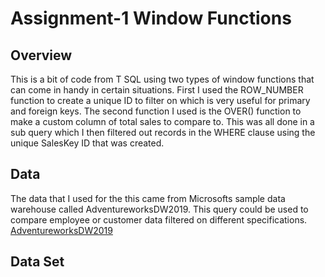 # Assignment-1 Window Functions
## Overview
 This is a bit of code from T SQL using two types of window functions that can come in handy in certain situations. 
 First I used the ROW_NUMBER function to create a unique ID to filter on which is very useful for primary and foreign keys.
 The second function I used is the OVER() function to make a custom column of total sales to compare to. This was all done 
 in a sub query which I then filtered out records in the WHERE clause using the unique SalesKey ID that was created. 
 ## Data
 The data that I used for the this came from Microsofts sample data warehouse called AdventureworksDW2019.
 This query could be used to compare employee or customer data filtered on different specifications. [AdventureworksDW2019](https://github.com/Microsoft/sql-server-samples/releases/download/adventureworks/AdventureWorksDW2019.bak)
 ## Data Set
 
